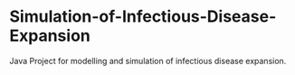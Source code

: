 # Simulation-of-Infectious-Disease-Expansion
Java Project for modelling and simulation of infectious disease expansion.
